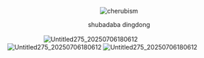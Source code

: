 <p align="center"> <img src="https://komarev.com/ghpvc/?username=cherubism&label=𓏵&color=ffbad7&style=flat" alt="cherubism" /> </p>
<p align="center"> shubadaba dingdong
  
　　 　　 　 ![Untitled275_20250706180612](https://github.com/user-attachments/assets/7917a967-0e0c-47d0-8db4-00279a03836a) ![Untitled275_20250706180612](https://github.com/user-attachments/assets/7917a967-0e0c-47d0-8db4-00279a03836a) ![Untitled275_20250706180612](https://github.com/user-attachments/assets/7917a967-0e0c-47d0-8db4-00279a03836a)
